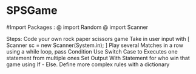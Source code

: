 # SPSGame
#Import Packages :
@ import Random
@ import Scanner

Steps:
Code your own rock paper scissors game
Take in user input with [ Scanner sc = new Scanner(System.in); ]
Play several Matches in a row using a while loop, pass Condition
Use Switch Case to Executes one statement from multiple ones
Set Output With Statement for who win that game using If - Else.
Define more complex rules with a dictionary
